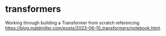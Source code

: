 # transformers
Working through building a Transformer from scratch referencing https://blog.matdmiller.com/posts/2023-06-10_transformers/notebook.html.
